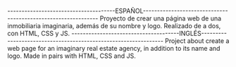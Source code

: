 --------------------------------------ESPAÑOL--------------------------------------------------------------
Proyecto de crear una página web de una inmobiliaria imaginaria, además de su nombre y logo.
Realizado de a dos, con HTML, CSS y JS.
--------------------------------------INGLÉS----------------------------------------------------------------
Project about create a web page for an imaginary real estate agency, in addition to its name and logo.
Made in pairs with HTML, CSS and JS.
